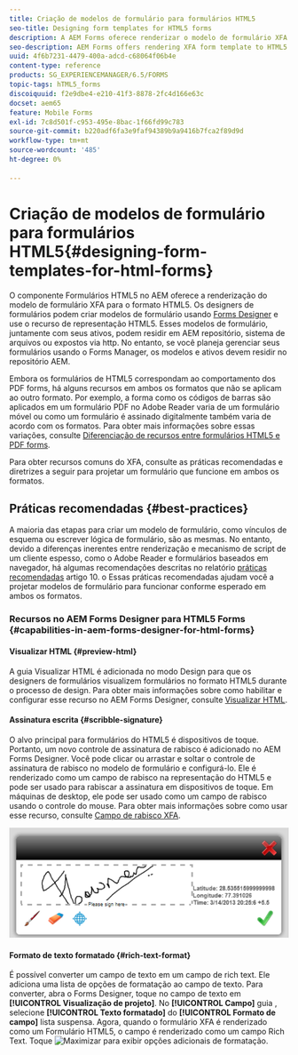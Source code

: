 ```yaml
---
title: Criação de modelos de formulário para formulários HTML5
seo-title: Designing form templates for HTML5 forms
description: A AEM Forms oferece renderizar o modelo de formulário XFA para o formato HTML5. Os designers de formulários podem criar modelos de formulário usando o Designer e usar o recurso de representação HTML5.
seo-description: AEM Forms offers rendering XFA form template to HTML5 format. Form designers can design form templates using Designer and use the HTML5 rendition capability.
uuid: 4f6b7231-4479-400a-adcd-c68064f06b4e
content-type: reference
products: SG_EXPERIENCEMANAGER/6.5/FORMS
topic-tags: hTML5_forms
discoiquuid: f2e9dbe4-e210-41f3-8878-2fc4d166e63c
docset: aem65
feature: Mobile Forms
exl-id: 7c8d501f-c953-495e-8bac-1f66fd99c783
source-git-commit: b220adf6fa3e9faf94389b9a9416b7fca2f89d9d
workflow-type: tm+mt
source-wordcount: '485'
ht-degree: 0%

---
```


# Criação de modelos de formulário para formulários HTML5{#designing-form-templates-for-html-forms}

O componente Formulários HTML5 no AEM oferece a renderização do modelo de formulário XFA para o formato HTML5. Os designers de formulários podem criar modelos de formulário usando [Forms Designer](https://www.adobe.com/go/learn_aemforms_designer_63) e use o recurso de representação HTML5. Esses modelos de formulário, juntamente com seus ativos, podem residir em AEM repositório, sistema de arquivos ou expostos via http. No entanto, se você planeja gerenciar seus formulários usando o Forms Manager, os modelos e ativos devem residir no repositório AEM.

Embora os formulários de HTML5 correspondam ao comportamento dos PDF forms, há alguns recursos em ambos os formatos que não se aplicam ao outro formato. Por exemplo, a forma como os códigos de barras são aplicados em um formulário PDF no Adobe Reader varia de um formulário móvel ou como um formulário é assinado digitalmente também varia de acordo com os formatos. Para obter mais informações sobre essas variações, consulte [Diferenciação de recursos entre formulários HTML5 e PDF forms](../../forms/using/feature-differentiation-html5-forms-pdf-forms.md).

Para obter recursos comuns do XFA, consulte as práticas recomendadas e diretrizes a seguir para projetar um formulário que funcione em ambos os formatos.

## Práticas recomendadas {#best-practices}

A maioria das etapas para criar um modelo de formulário, como vínculos de esquema ou escrever lógica de formulário, são as mesmas. No entanto, devido a diferenças inerentes entre renderização e mecanismo de script de um cliente espesso, como o Adobe Reader e formulários baseados em navegador, há algumas recomendações descritas no relatório [práticas recomendadas](/help/forms/using/design-accessible-html5-forms.md) artigo 10. o Essas práticas recomendadas ajudam você a projetar modelos de formulário para funcionar conforme esperado em ambos os formatos.

### Recursos no AEM Forms Designer para HTML5 Forms {#capabilities-in-aem-forms-designer-for-html-forms}

#### Visualizar HTML {#preview-html}

A guia Visualizar HTML é adicionada no modo Design para que os designers de formulários visualizem formulários no formato HTML5 durante o processo de design. Para obter mais informações sobre como habilitar e configurar esse recurso no AEM Forms Designer, consulte [Visualizar HTML](../../forms/using/preview-xdp-forms-html.md).

#### Assinatura escrita {#scribble-signature}

O alvo principal para formulários do HTML5 é dispositivos de toque. Portanto, um novo controle de assinatura de rabisco é adicionado no AEM Forms Designer. Você pode clicar ou arrastar e soltar o controle de assinatura de rabisco no modelo de formulário e configurá-lo. Ele é renderizado como um campo de rabisco na representação do HTML5 e pode ser usado para rabiscar a assinatura em dispositivos de toque. Em máquinas de desktop, ele pode ser usado como um campo de rabisco usando o controle do mouse. Para obter mais informações sobre como usar esse recurso, consulte [Campo de rabisco XFA](../../forms/using/scribble-signature.md).

![4](assets/4.png)

#### Formato de texto formatado {#rich-text-format}

É possível converter um campo de texto em um campo de rich text. Ele adiciona uma lista de opções de formatação ao campo de texto. Para converter, abra o Forms Designer, toque no campo de texto em **[!UICONTROL Visualização de projeto]**. No **[!UICONTROL Campo]** guia , selecione **[!UICONTROL Texto formatado]** do **[!UICONTROL Formato de campo]** lista suspensa. Agora, quando o formulário XFA é renderizado como um Formulário HTML5, o campo é renderizado como um campo Rich Text. Toque ![Maximizar](assets/maximize_icon.svg) para exibir opções adicionais de formatação.
